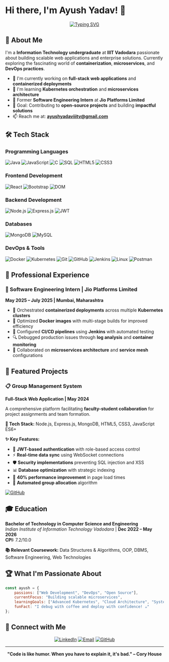 # Hi there, I'm Ayush Yadav! 👋

<div align="center">
  
[![Typing SVG](https://readme-typing-svg.herokuapp.com?font=Fira+Code&pause=1000&color=36BCF7&center=true&vCenter=true&width=435&lines=Full-Stack+Developer;DevOps+Enthusiast;Computer+Science+Student;Always+Learning+New+Things)](https://git.io/typing-svg)

</div>

## 🚀 About Me

I'm a **Information Technology undergraduate** at **IIIT Vadodara** passionate about building scalable web applications and enterprise solutions. Currently exploring the fascinating world of **containerization**, **microservices**, and **DevOps practices**.

- 🔭 I'm currently working on **full-stack web applications** and **containerized deployments**
- 🌱 I'm learning **Kubernetes orchestration** and **microservices architecture**
- 💼 Former **Software Engineering Intern** at **Jio Platforms Limited**
- 🎯 Goal: Contributing to **open-source projects** and building **impactful solutions**
- 📫 Reach me at: **ayushyadaviiitv@gmail.com**

## 🛠️ Tech Stack

### Programming Languages
![Java](https://img.shields.io/badge/Java-ED8B00?style=for-the-badge&logo=openjdk&logoColor=white)
![JavaScript](https://img.shields.io/badge/JavaScript-F7DF1E?style=for-the-badge&logo=javascript&logoColor=black)
![C](https://img.shields.io/badge/C-00599C?style=for-the-badge&logo=c&logoColor=white)
![SQL](https://img.shields.io/badge/SQL-336791?style=for-the-badge&logo=postgresql&logoColor=white)
![HTML5](https://img.shields.io/badge/HTML5-E34F26?style=for-the-badge&logo=html5&logoColor=white)
![CSS3](https://img.shields.io/badge/CSS3-1572B6?style=for-the-badge&logo=css3&logoColor=white)

### Frontend Development
![React](https://img.shields.io/badge/React-20232A?style=for-the-badge&logo=react&logoColor=61DAFB)
![Bootstrap](https://img.shields.io/badge/Bootstrap-563D7C?style=for-the-badge&logo=bootstrap&logoColor=white)
![DOM](https://img.shields.io/badge/DOM-FF6B35?style=for-the-badge&logo=html5&logoColor=white)

### Backend Development
![Node.js](https://img.shields.io/badge/Node.js-43853D?style=for-the-badge&logo=node.js&logoColor=white)
![Express.js](https://img.shields.io/badge/Express.js-404D59?style=for-the-badge&logo=express&logoColor=white)
![JWT](https://img.shields.io/badge/JWT-black?style=for-the-badge&logo=JSON%20web%20tokens)

### Databases
![MongoDB](https://img.shields.io/badge/MongoDB-4EA94B?style=for-the-badge&logo=mongodb&logoColor=white)
![MySQL](https://img.shields.io/badge/MySQL-005C84?style=for-the-badge&logo=mysql&logoColor=white)

### DevOps & Tools
![Docker](https://img.shields.io/badge/Docker-2496ED?style=for-the-badge&logo=docker&logoColor=white)
![Kubernetes](https://img.shields.io/badge/Kubernetes-326CE5?style=for-the-badge&logo=kubernetes&logoColor=white)
![Git](https://img.shields.io/badge/Git-F05032?style=for-the-badge&logo=git&logoColor=white)
![GitHub](https://img.shields.io/badge/GitHub-100000?style=for-the-badge&logo=github&logoColor=white)
![Jenkins](https://img.shields.io/badge/Jenkins-D24939?style=for-the-badge&logo=jenkins&logoColor=white)
![Linux](https://img.shields.io/badge/Linux-FCC624?style=for-the-badge&logo=linux&logoColor=black)
![Postman](https://img.shields.io/badge/Postman-FF6C37?style=for-the-badge&logo=postman&logoColor=white)

## 💼 Professional Experience

### 🔹 Software Engineering Intern | Jio Platforms Limited
**May 2025 – July 2025 | Mumbai, Maharashtra**

- 🚀 Orchestrated **containerized deployments** across multiple **Kubernetes clusters**
- 🐳 Optimized **Docker images** with multi-stage builds for improved efficiency
- 🔄 Configured **CI/CD pipelines** using **Jenkins** with automated testing
- 🔍 Debugged production issues through **log analysis** and **container monitoring**
- 🤝 Collaborated on **microservices architecture** and **service mesh** configurations

## 🌟 Featured Projects

### 📋 Group Management System
**Full-Stack Web Application | May 2024**

A comprehensive platform facilitating **faculty-student collaboration** for project assignments and team formation.

**🔧 Tech Stack:** Node.js, Express.js, MongoDB, HTML5, CSS3, JavaScript ES6+

**✨ Key Features:**
- 🔐 **JWT-based authentication** with role-based access control
- ⚡ **Real-time data sync** using WebSocket connections
- 🛡️ **Security implementations** preventing SQL injection and XSS
- 📊 **Database optimization** with strategic indexing
- 🚀 **40% performance improvement** in page load times
- 🤖 **Automated group allocation** algorithm

[![GitHub](https://img.shields.io/badge/View_on_GitHub-100000?style=for-the-badge&logo=github&logoColor=white)](https://github.com/ayushyadav)


## 🎓 Education

**Bachelor of Technology in Computer Science and Engineering**  
*Indian Institute of Information Technology Vadodara* | **Dec 2022 – May 2026**  
**CPI:** 7.2/10.0

**📚 Relevant Coursework:** Data Structures & Algorithms, OOP, DBMS, Software Engineering, Web Technologies

## 🏆 What I'm Passionate About

```javascript
const ayush = {
    passions: ["Web Development", "DevOps", "Open Source"],
    currentFocus: "Building scalable microservices",
    learningGoals: ["Advanced Kubernetes", "Cloud Architecture", "System Design"],
    funFact: "I debug with coffee and deploy with confidence! ☕"
};
```


## 🤝 Connect with Me

<div align="center">

[![LinkedIn](https://img.shields.io/badge/LinkedIn-0077B5?style=for-the-badge&logo=linkedin&logoColor=white)](www.linkedin.com/in/ayush-yadav-a98381240)
[![Email](https://img.shields.io/badge/Email-D14836?style=for-the-badge&logo=gmail&logoColor=white)](mailto:ayushyadaviiitv@gmail.com)
[![GitHub](https://img.shields.io/badge/GitHub-100000?style=for-the-badge&logo=github&logoColor=white)](https://github.com/Ayushyadav16)

</div>

---

<div align="center">
  
**"Code is like humor. When you have to explain it, it's bad." – Cory House**

</div>
